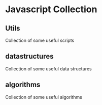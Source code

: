# Javascript Collection

## Utils
Collection of some useful scripts

## datastructures
Collection of some useful data structures

## algorithms
Collection of some useful algorithms